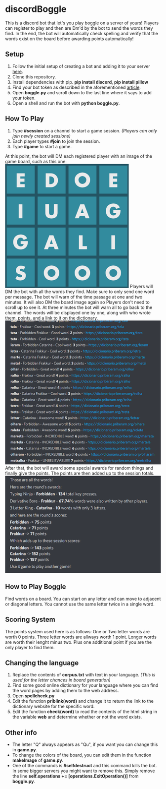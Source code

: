 # discordBoggle
This is a discord bot that let's you play boggle on a server of yours! Players can register to play and then are Dm'd by the bot to send the words they find. In the end, the bot will automatically check spelling and verify that the words exist on the board before awarding points automatically!

## Setup
1. Follow the initial setup of creating a bot and adding it to your server [here](https://realpython.com/how-to-make-a-discord-bot-python/).
2. Clone this repository.
3. Install dependencies with pip. **pip install discord**, **pip install pillow**
4. Find your bot token as described in the aforementioned [article](https://realpython.com/how-to-make-a-discord-bot-python/).
5. Open **boggle.py** and scroll down to the last line where it says to add your token.
6. Open a shell and run the bot with **python boggle.py**.

## How To Play
1. Type **#session** on a channel to start a game session. *(Players can only join newly created sessions)*
2. Each player types **#join** to join the session.
3. Type **#game** to start a game.

At this point, the bot will DM each registered player with an image of the game board, such as this one:
![Image of a Board](img_small.png)
Players will DM the bot with all the words they find. Make sure to only send one word per message.
The bot will warn of the time passage at one and two minutes. It will also DM the board image again so Players don't need to scroll up to see it.
At three minutes the bot will warn all to go back to the channel.
The words will be displayed one by one, along with who wrote them, points, and a link to it on the dictionary.
![Game Words](words.png)
After that, the bot will award some special awards for random things and finally give the points.
The points are then added up to the session totals.
![Game Results](results.png)

## How to Play Boggle
Find words on a board.
You can start on any letter and can move to adjacent or diagonal letters.
You cannot use the same letter twice in a single word.

## Scoring System
The points system used here is as follows:
One or Two letter words are worth 0 points.
Three letter words are allways worth 1 point.
Longer words are worth their lenght minus two. Plus one additional point if you are the only player to find them.

## Changing the language
1. Replace the contents of **corpus.txt** with text in your language. *(This is used for the letter chances in board generation)*
2. Find some good online dictionary for your language where you can find the word pages by adding them to the web address.
3. Open **spellcheck.py**
4. Edit the function **priblink(word)** and change it to return the link to the dictionary website for the specific word.
5. Edit the function **check(word)** to read the contents of the html string in the variable **web** and determine whether or not the word exists.

## Other info
- The letter "Q" always appears as "Qu", if you want you can change this in **game.py**.
- To change the colors of the board, you can edit them in the function **makeImage** of **game.py**.
- One of the commands is **#selfdestruct** and this command kills the bot. In some bigger servers you might want to remove this. Simply remove the line **self.operations += [operations.ExitOperation()]** from **boggle.py**.
